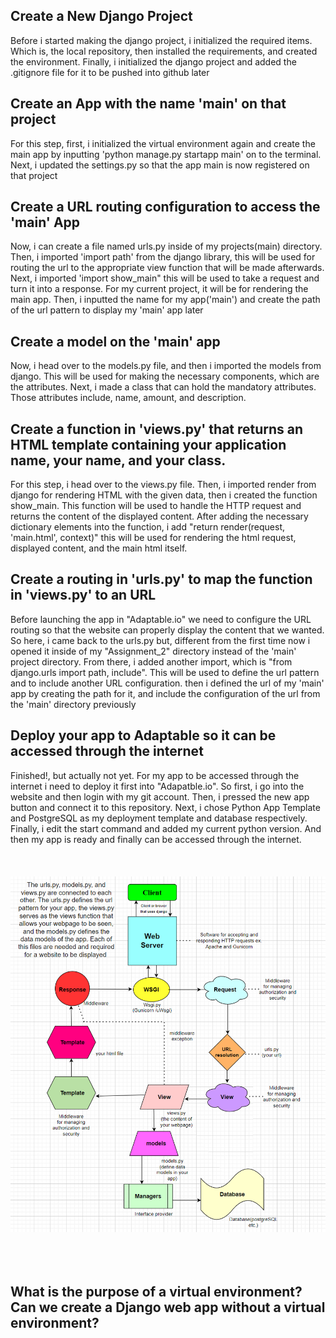 ## Create a New Django Project
Before i started making the django project, i initialized the required items. Which is, the local repository, then installed the requirements, and created the environment. Finally, i initialized the django project and added the .gitignore file for it to be pushed into github later
## Create an App with the name 'main' on that project
For this step, first, i initialized the virtual environment again and create the main app by inputting 'python manage.py startapp main' on to the terminal. Next, i updated the settings.py so that the app main is now registered on that project
## Create a URL routing configuration to access the 'main' App
Now, i can create a file named urls.py inside of my projects(main) directory. Then, i imported 'import path' from the django library, this will be used for routing the url to the appropriate view function that will be made afterwards. Next, i imported 'import show_main" this will be used to take a request and turn it into a response. For my current project, it will be for rendering the main app. Then, i inputted the name for my app('main') and create the path of the url pattern to display my 'main' app later 
## Create a model on the 'main' app 
Now, i head over to the models.py file, and then i imported the models from django. This will be used for making the necessary components, which are the attributes. Next, i made a class that can hold the mandatory attributes. Those attributes include, name, amount, and description.
## Create a function in 'views.py' that returns an HTML template containing your application name, your name, and your class.
For this step, i head over to the views.py file. Then, i imported render from django for rendering HTML with the given data, then i created the function show_main. This function will be used to handle the HTTP request and returns the content of the displayed content. After adding the necessary dictionary elements into the function, i add "return render(request, 'main.html', context)" this will be used for rendering the html request, displayed content, and the main html itself.
## Create a routing in 'urls.py' to map the function in 'views.py' to an URL
Before launching the app in "Adaptable.io" we need to configure the URL routing so that the website can properly display the content that we wanted. So here, i came back to the urls.py but, different from the first time now i opened it inside of my "Assignment_2" directory instead of the 'main' project directory. From there, i added another import, which is "from django.urls import path, include". This will be used to define the url pattern and to include another URL configuration. then i defined the url of my 'main' app by creating the path for it, and include the configuration of the url from the 'main' directory previously
##  Deploy your app to Adaptable so it can be accessed through the internet
Finished!, but actually not yet. For my app to be accessed through the internet i need to deploy it first into "Adapatble.io". So first, i go into the website and then login with my git account. Then, i pressed the new app button and connect it to this repository. Next, i chose Python App Template and PostgreSQL as my deployment template and database respectively. Finally, i edit the start command and added my current python version. And then my app is ready and finally can be accessed through the internet.
<br />
<br />
<br />
<br />
<img src="/assets/image.png">
<br />
<br />
<br />
<br />
## What is the purpose of a virtual environment? Can we create a Django web app without a virtual environment?

